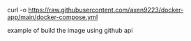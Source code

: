 curl -o https://raw.githubusercontent.com/axen9223/docker-app/main/docker-compose.yml

example of build the image using github api 
